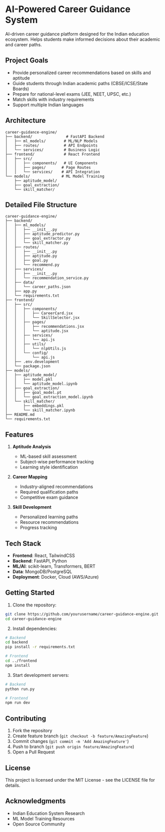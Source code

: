 # AI-Powered Career Guidance System 

AI-driven career guidance platform designed for the Indian education ecosystem. Helps students make informed decisions about their academic and career paths.

##  Project Goals

- Provide personalized career recommendations based on skills and aptitude
- Guide students through Indian academic paths (CBSE/ICSE/State Boards)
- Prepare for national-level exams (JEE, NEET, UPSC, etc.)
- Match skills with industry requirements
- Support multiple Indian languages

## Architecture

```
career-guidance-engine/
├── backend/               # FastAPI Backend
│   ├── ml_models/        # ML/NLP Models
│   ├── routes/           # API Endpoints
│   └── services/         # Business Logic
├── frontend/             # React Frontend
│   ├── src/
│   │   ├── components/   # UI Components
│   │   ├── pages/       # Page Routes
│   │   └── services/    # API Integration
└── models/              # ML Model Training
    ├── aptitude_model/
    ├── goal_extraction/
    └── skill_matcher/
```

## Detailed File Structure

```
career-guidance-engine/
├── backend/
│   ├── ml_models/
│   │   ├── __init__.py
│   │   ├── aptitude_predictor.py
│   │   ├── goal_extractor.py
│   │   └── skill_matcher.py
│   ├── routes/
│   │   ├── __init__.py
│   │   ├── aptitude.py
│   │   ├── goal.py
│   │   └── recommend.py
│   ├── services/
│   │   ├── __init__.py
│   │   └── recommendation_service.py
│   ├── data/
│   │   └── career_paths.json
│   ├── app.py
│   └── requirements.txt
├── frontend/
│   ├── src/
│   │   ├── components/
│   │   │   ├── CareerCard.jsx
│   │   │   └── SkillSelector.jsx
│   │   ├── pages/
│   │   │   ├── recommendations.jsx
│   │   │   └── aptitude.jsx
│   │   ├── services/
│   │   │   └── api.js
│   │   ├── utils/
│   │   │   └── nlpUtils.js
│   │   └── config/
│   │       └── api.js
│   ├── .env.development
│   └── package.json
├── models/
│   ├── aptitude_model/
│   │   ├── model.pkl
│   │   └── aptitude_model.ipynb
│   ├── goal_extraction/
│   │   ├── goal_model.pt
│   │   └── goal_extraction_model.ipynb
│   └── skill_matcher/
│       ├── embeddings.pkl
│       └── skill_matcher.ipynb
├── README.md
└── requirements.txt
```
## Features

1. **Aptitude Analysis**
   - ML-based skill assessment
   - Subject-wise performance tracking
   - Learning style identification

2. **Career Mapping**
   - Industry-aligned recommendations
   - Required qualification paths
   - Competitive exam guidance

3. **Skill Development**
   - Personalized learning paths
   - Resource recommendations
   - Progress tracking

##  Tech Stack

- **Frontend**: React, TailwindCSS
- **Backend**: FastAPI, Python
- **ML/AI**: scikit-learn, Transformers, BERT
- **Data**: MongoDB/PostgreSQL
- **Deployment**: Docker, Cloud (AWS/Azure)

## Getting Started

1. Clone the repository:
```bash
git clone https://github.com/yourusername/career-guidance-engine.git
cd career-guidance-engine
```

2. Install dependencies:
```bash
# Backend
cd backend
pip install -r requirements.txt

# Frontend
cd ../frontend
npm install
```

3. Start development servers:
```bash
# Backend
python run.py

# Frontend
npm run dev
```

## Contributing

1. Fork the repository
2. Create feature branch (`git checkout -b feature/AmazingFeature`)
3. Commit changes (`git commit -m 'Add AmazingFeature'`)
4. Push to branch (`git push origin feature/AmazingFeature`)
5. Open a Pull Request

##  License

This project is licensed under the MIT License - see the LICENSE file for details.

##  Acknowledgments

- Indian Education System Research
- ML Model Training Resources
- Open Source Community
